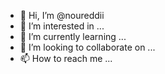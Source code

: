 - 👋 Hi, I’m @noureddii
- 👀 I’m interested in ...
- 🌱 I’m currently learning ...
- 💞️ I’m looking to collaborate on ...
- 📫 How to reach me ...

<!---
noureddii/noureddii is a ✨ special ✨ repository because its `README.md` (this file) appears on your GitHub profile.
You can click the Preview link to take a look at your changes.
--->
